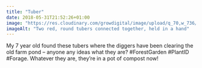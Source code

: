 ```yaml
---
title: "Tuber"
date: 2018-05-31T21:52:26+01:00
image: "https://res.cloudinary.com/growdigital/image/upload/q_70,w_736/v1544131546/crocosmia-rhizome-42480720961.jpg"
imageAlt: "Two red, round tubers connected together, held in a hand"
---
```


My 7 year old found these tubers where the diggers have been clearing the old farm pond – anyone any ideas what they are? #ForestGarden #PlantID #Forage. Whatever they are, they’re in a pot of compost now! 
